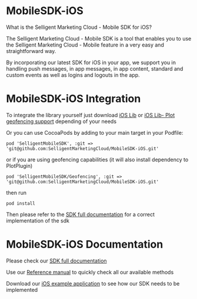 # MobileSDK-iOS

What is the Selligent Marketing Cloud - Mobile SDK for iOS?

The Selligent Marketing Cloud - Mobile SDK is a tool that enables you to use the Selligent Marketing Cloud - Mobile feature in a very easy and straightforward way. 

By incorporating our latest SDK for iOS in your app, we support you in handling push messages, in app messages, in app content, standard and custom events as well as logins and logouts in the app.

# MobileSDK-iOS Integration

To integrate the library yourself just download  <a href="https://github.com/SelligentMarketingCloud/MobileSDK-iOS/tree/master/iOS%20Lib" target="_blank">iOS Lib</a> or <a href="https://github.com/SelligentMarketingCloud/MobileSDK-iOS/tree/master/iOS%20Lib-%20Plot%20geofencing%20support" target="_blank">iOS Lib- Plot geofencing support</a> depending of your needs

Or you can use CocoaPods by adding to your main target in your Podfile: 

    pod 'SelligentMobileSDK', :git => 'git@github.com:SelligentMarketingCloud/MobileSDK-iOS.git' 

or if you are using geofencing capabilities (it will also install dependency to PlotPlugin)

    pod 'SelligentMobileSDK/Geofencing', :git => 'git@github.com:SelligentMarketingCloud/MobileSDK-iOS.git' 

then run
    
    pod install

Then please refer to the <a href="https://github.com/SelligentMarketingCloud/MobileSDK-iOS/blob/master/Documentation/Using%20the%20SDK.pdf" target="_blank">SDK full documentation</a> for a correct implementation of the sdk

# MobileSDK-iOS Documentation

Please check our <a href="https://github.com/SelligentMarketingCloud/MobileSDK-iOS/blob/master/Documentation/Using%20the%20SDK.pdf" target="_blank">SDK full documentation</a>

Use our <a href="https://github.com/SelligentMarketingCloud/MobileSDK-iOS/blob/master/Documentation/MobileSDK%20Reference.pdf" target="_blank">Reference manual</a> to quickly check all our available methods

Download our <a href="https://github.com/SelligentMarketingCloud/MobileSDK-iOS/blob/master/Documentation/iOSSDKTemplate.zip" target="_blank">iOS example application</a> to see how our SDK needs to be implemented
